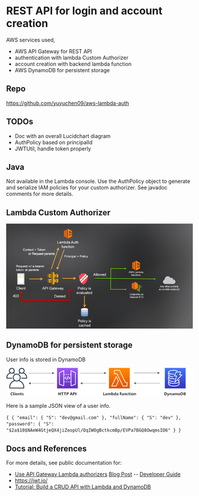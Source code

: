 # REST API for login and account creation

AWS services used,
- AWS API Gateway for REST API
- authentication with lambda Custom Authorizer
- account creation with backend lambda function
- AWS DynamoDB for persistent storage

## Repo
https://github.com/yuyuchen09/aws-lambda-auth

## TODOs
- Doc with an overall Lucidchart diagram
- AuthPolicy based on principalId
- JWTUtil, handle token properly

## Java
Not available in the Lambda console. Use the AuthPolicy object to generate and serialize IAM policies for your custom authorizer. See javadoc comments for more details.

## Lambda Custom Authorizer
![img.png](img.png)


## DynamoDB for persistent storage
User info is stored in DynamoDB

![img_1.png](img_1.png)

Here is a sample JSON view of a user info.

`
{
{
"email": {
"S": "dev@gmail.com"
},
"fullName": {
"S": "dev"
},
"password": {
"S": "$2a$10$NAeW4GtjeQX4jiZeopUl/OqIWOgBctkcmBp/EVPa7BGQ8OwqmsIO6"
}
}
`

## Docs and References ##
For more details, see public documentation for:
- [Use API Gateway Lambda authorizers](https://docs.aws.amazon.com/apigateway/latest/developerguide/apigateway-use-lambda-authorizer.html)
  [Blog Post](https://aws.amazon.com/blogs/compute/introducing-custom-authorizers-in-amazon-api-gateway/) -- [Developer Guide](http://docs.aws.amazon.com/apigateway/latest/developerguide/use-custom-authorizer.html)
- https://jwt.io/
- [Tutorial: Build a CRUD API with Lambda and DynamoDB](https://docs.aws.amazon.com/apigateway/latest/developerguide/http-api-dynamo-db.html#http-api-dynamo-db-create-routes)
  